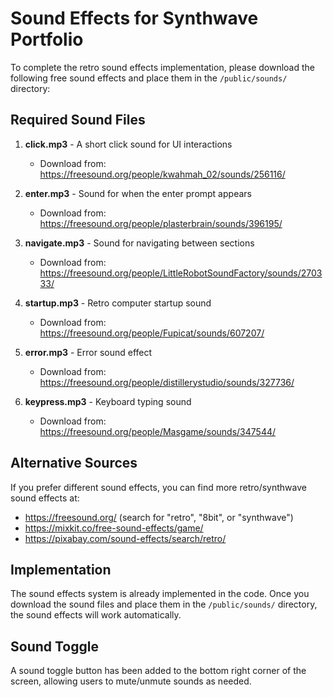 # Sound Effects for Synthwave Portfolio

To complete the retro sound effects implementation, please download the following free sound effects and place them in the `/public/sounds/` directory:

## Required Sound Files

1. **click.mp3** - A short click sound for UI interactions
   - Download from: https://freesound.org/people/kwahmah_02/sounds/256116/

2. **enter.mp3** - Sound for when the enter prompt appears
   - Download from: https://freesound.org/people/plasterbrain/sounds/396195/

3. **navigate.mp3** - Sound for navigating between sections
   - Download from: https://freesound.org/people/LittleRobotSoundFactory/sounds/270333/

4. **startup.mp3** - Retro computer startup sound
   - Download from: https://freesound.org/people/Fupicat/sounds/607207/

5. **error.mp3** - Error sound effect
   - Download from: https://freesound.org/people/distillerystudio/sounds/327736/

6. **keypress.mp3** - Keyboard typing sound
   - Download from: https://freesound.org/people/Masgame/sounds/347544/

## Alternative Sources

If you prefer different sound effects, you can find more retro/synthwave sound effects at:

- https://freesound.org/ (search for "retro", "8bit", or "synthwave")
- https://mixkit.co/free-sound-effects/game/
- https://pixabay.com/sound-effects/search/retro/

## Implementation

The sound effects system is already implemented in the code. Once you download the sound files and place them in the `/public/sounds/` directory, the sound effects will work automatically.

## Sound Toggle

A sound toggle button has been added to the bottom right corner of the screen, allowing users to mute/unmute sounds as needed.
